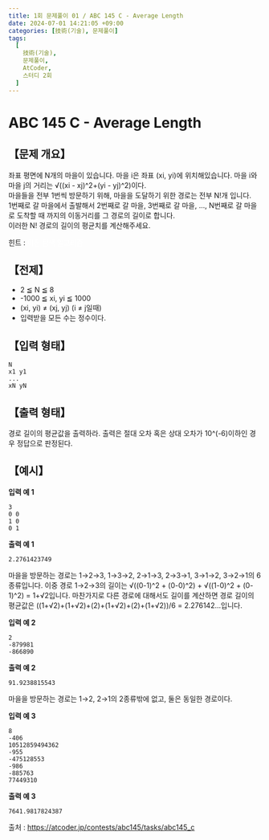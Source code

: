 ```yaml
---
title: 1회 문제풀이 01 / ABC 145 C - Average Length
date: 2024-07-01 14:21:05 +09:00
categories: [技術(기술), 문제풀이]
tags:
  [
    技術(기술),
    문제풀이,
    AtCoder,
    스터디 2회
  ]
---
```

# ABC 145 C - Average Length
## 【문제 개요】
좌표 평면에 N개의 마을이 있습니다. 마을 i은 좌표 (xi, yi)에 위치해있습니다. 마을 i와 마을 j의 거리는 √((xi - xj)^2+(yi - yj)^2)이다.<br>
마을들을 전부 1번씩 방문하기 위해, 마을을 도달하기 위한 경로는 전부 N!개 입니다. <br>
1번째로 갈 마을에서 출발해서 2번째로 갈 마을, 3번째로 갈 마을, ..., N번째로 갈 마을로 도착할 때 까지의 이동거리를 그 경로의 길이로 합니다.<br>
이러한 N! 경로의 길이의 평균치를 계산해주세요.

힌트 : <span style="color:white">이진 탐색 알고리즘</span>

## 【전제】
- 2 ≦ N ≦ 8
- -1000 ≦ xi, yi ≦ 1000
- (xi, yi) ≠ (xj, yj) (i ≠ j일때)
- 입력받을 모든 수는 정수이다.

## 【입력 형태】
```
N
x1 y1
...
xN yN
```

## 【출력 형태】
경로 길이의 평균값을 출력하라. 출력은 절대 오차 혹은 상대 오차가 10^(-6)이하인 경우 정답으로 판정된다.

## 【예시】

**입력 예 1**

```
3 
0 0 
1 0 
0 1
```

**출력 예 1**

```
2.2761423749
```
마을을 방문하는 경로는 1→2→3, 1→3→2, 2→1→3, 2→3→1, 3→1→2, 3→2→1의 6종류입니다.
이중 경로 1→2→3의 길이는 √((0-1)^2 + (0-0)^2) + √((1-0)^2 + (0-1)^2) = 1+√2입니다.
마찬가지로 다른 경로에 대해서도 길이를 계산하면 경로 길이의 평균값은 ((1+√2)+(1+√2)+(2)+(1+√2)+(2)+(1+√2))/6 = 2.276142...입니다.

**입력 예 2**

```
2 
-879981 
-866890
```

**출력 예 2**

```
91.9238815543
```
마을을 방문하는 경로는 1→2, 2→1의 2종류밖에 없고, 둘은 동일한 경로이다.

**입력 예 3**

```
8 
-406 
10512859494362 
-955 
-475128553 
-986 
-885763 
77449310
```

**출력 예 3**

```
7641.9817824387
```

출처 : <a href="https://atcoder.jp/contests/abc145/tasks/abc145_c">https://atcoder.jp/contests/abc145/tasks/abc145_c</a> 